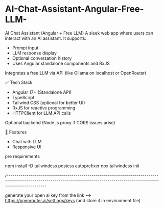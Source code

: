 # AI-Chat-Assistant-Angular-Free-LLM-
AI Chat Assistant (Angular + Free LLM)
A sleek web app where users can interact with an AI assistant. It supports:
  - Prompt input
  - LLM response display
  - Optional conversation history
  - Uses Angular standalone components and RxJS

Integrates a free LLM via API (like Ollama on localhost or OpenRouter)

✅ Tech Stack
  - Angular 17+ (Standalone API)
  - TypeScript
  - Tailwind CSS (optional for better UI)
  - RxJS for reactive programming
  - HTTPClient for LLM API calls

Optional backend (Node.js proxy if CORS issues arise)

🚀 Features
  - Chat with LLM
  - Responsive UI

pre requirements

npm install -D tailwindcss postcss autoprefixer
npx tailwindcss init

/--------------------------------------------------------------------------------------------------------------------------------------------------------------------------------

generate your open ai key from the link --> https://openrouter.ai/settings/keys (and store it in environment file)

